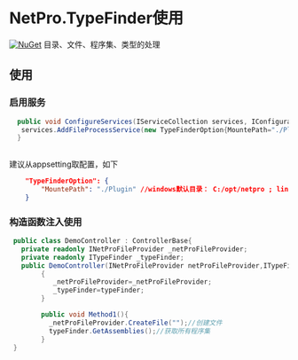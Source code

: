 
# NetPro.TypeFinder使用

 [![NuGet](https://img.shields.io/nuget/v/NetPro.TypeFinder.svg)](https://nuget.org/packages/NetPro.TypeFinder)
目录、文件、程序集、类型的处理

## 使用

### 启用服务

```csharp
  public void ConfigureServices(IServiceCollection services, IConfiguration configuration = null){
   services.AddFileProcessService(new TypeFinderOption{MountePath="./Plugin"});
  }
            
```
建议从appsetting取配置，如下
```json
	"TypeFinderOption": {
		"MountePath": "./Plugin" //windows默认目录： C:/opt/netpro ; linux环境：/opt/netpro
	}
```

### 构造函数注入使用
```csharp
 public class DemoController : ControllerBase{
   private readonly INetProFileProvider _netProFileProvider;
   private readonly ITypeFinder _typeFinder;
   public DemoController(INetProFileProvider netProFileProvider,ITypeFinder typeFinder)
        {
           _netProFileProvider=_netProFileProvider;
           _typeFinder=typeFinder;
        }

        public void Method1(){
          _netProFileProvider.CreateFile("");//创建文件
          typeFinder.GetAssemblies();//获取所有程序集
        }
 }
```

